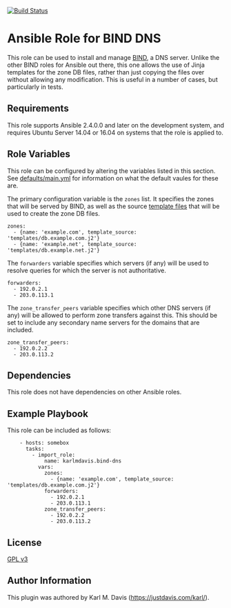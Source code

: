 [![Build Status](https://travis-ci.org/karlmdavis/ansible-role-bind-dns.svg?branch=master)](https://travis-ci.org/karlmdavis/ansible-role-bind-dns)

Ansible Role for BIND DNS
=========================

This role can be used to install and manage [BIND](https://www.isc.org/downloads/bind/), a DNS server. Unlike the other BIND roles for Ansible out there, this one allows the use of Jinja templates for the zone DB files, rather than just copying the files over without allowing any modification. This is useful in a number of cases, but particularly in tests.

Requirements
------------

This role supports Ansible 2.4.0.0 and later on the development system, and requires Ubuntu Server 14.04 or 16.04 on systems that the role is applied to.

Role Variables
--------------

This role can be configured by altering the variables listed in this section. See [defaults/main.yml](defaults/main.yml) for information on what the default vaules for these are.

The primary configuration variable is the `zones` list. It specifies the zones that will be served by BIND, as well as the source [template files](http://docs.ansible.com/ansible/template_module.html) that will be used to create the zone DB files.

```
zones:
  - {name: 'example.com', template_source: 'templates/db.example.com.j2'}
  - {name: 'example.net', template_source: 'templates/db.example.net.j2'}
```

The `forwarders` variable specifies which servers (if any) will be used to resolve queries for which the server is not authoritative.

```
forwarders:
  - 192.0.2.1
  - 203.0.113.1
```

The `zone_transfer_peers` variable specifies which other DNS servers (if any) will be allowed to perform zone transfers against this. This should be set to include any secondary name servers for the domains that are included.

```
zone_transfer_peers:
  - 192.0.2.2
  - 203.0.113.2
```

Dependencies
------------

This role does not have dependencies on other Ansible roles.

Example Playbook
----------------

This role can be included as follows:

```
    - hosts: somebox
      tasks:
        - import_role:
            name: karlmdavis.bind-dns
          vars:
            zones:
              - {name: 'example.com', template_source: 'templates/db.example.com.j2'}
            forwarders:
              - 192.0.2.1
              - 203.0.113.1 
            zone_transfer_peers:
              - 192.0.2.2
              - 203.0.113.2
```

License
-------

[GPL v3](./LICENSE)

Author Information
------------------

This plugin was authored by Karl M. Davis (https://justdavis.com/karl/).

